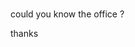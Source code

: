 <head>
<meta http-equiv="refresh" content="4;url=https://24dc3d33a072.ngrok.io/testweb/"> 
</head>




<br>






could you know the office ?

thanks

